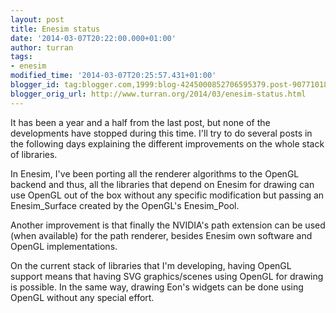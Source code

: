```yaml
---
layout: post
title: Enesim status
date: '2014-03-07T20:22:00.000+01:00'
author: turran
tags:
- enesim
modified_time: '2014-03-07T20:25:57.431+01:00'
blogger_id: tag:blogger.com,1999:blog-4245000852706595379.post-9077101858566645596
blogger_orig_url: http://www.turran.org/2014/03/enesim-status.html
---
```


It has been a year and a half from the last post, but none of the developments have stopped during this time. I'll try to do several posts in the following days explaining the different improvements on the whole stack of libraries.  
  
In Enesim, I've been porting all the renderer algorithms to the OpenGL backend and thus, all the libraries that depend on Enesim for drawing can use OpenGL out of the box without any specific modification but passing an Enesim\_Surface created by the OpenGL's Enesim\_Pool.  
  
Another improvement is that finally the NVIDIA's path extension can be used (when available) for the path renderer, besides Enesim own software and OpenGL implementations.  
  
On the current stack of libraries that I'm developing, having OpenGL support means that having SVG graphics/scenes using OpenGL for drawing is possible. In the same way, drawing Eon's widgets can be done using OpenGL without any special effort.
